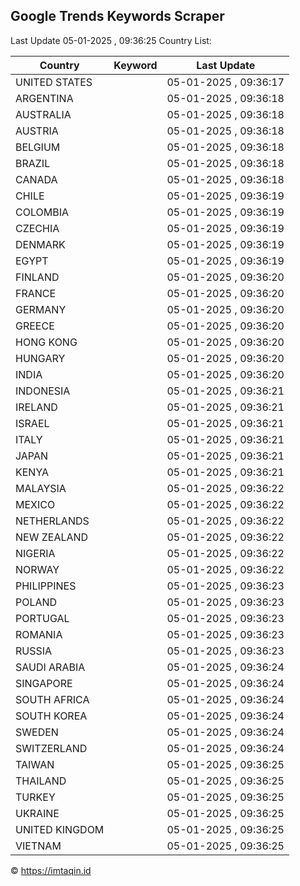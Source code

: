 
## Google Trends Keywords Scraper

Last Update 05-01-2025 , 09:36:25
Country List:

| Country | Keyword | Last Update |
| --- | --- | --- |
| UNITED STATES |  | 05-01-2025 , 09:36:17 |
| ARGENTINA |  | 05-01-2025 , 09:36:18 |
| AUSTRALIA |  | 05-01-2025 , 09:36:18 |
| AUSTRIA |  | 05-01-2025 , 09:36:18 |
| BELGIUM |  | 05-01-2025 , 09:36:18 |
| BRAZIL |  | 05-01-2025 , 09:36:18 |
| CANADA |  | 05-01-2025 , 09:36:18 |
| CHILE |  | 05-01-2025 , 09:36:19 |
| COLOMBIA |  | 05-01-2025 , 09:36:19 |
| CZECHIA |  | 05-01-2025 , 09:36:19 |
| DENMARK |  | 05-01-2025 , 09:36:19 |
| EGYPT |  | 05-01-2025 , 09:36:19 |
| FINLAND |  | 05-01-2025 , 09:36:20 |
| FRANCE |  | 05-01-2025 , 09:36:20 |
| GERMANY |  | 05-01-2025 , 09:36:20 |
| GREECE |  | 05-01-2025 , 09:36:20 |
| HONG KONG |  | 05-01-2025 , 09:36:20 |
| HUNGARY |  | 05-01-2025 , 09:36:20 |
| INDIA |  | 05-01-2025 , 09:36:20 |
| INDONESIA |  | 05-01-2025 , 09:36:21 |
| IRELAND |  | 05-01-2025 , 09:36:21 |
| ISRAEL |  | 05-01-2025 , 09:36:21 |
| ITALY |  | 05-01-2025 , 09:36:21 |
| JAPAN |  | 05-01-2025 , 09:36:21 |
| KENYA |  | 05-01-2025 , 09:36:21 |
| MALAYSIA |  | 05-01-2025 , 09:36:22 |
| MEXICO |  | 05-01-2025 , 09:36:22 |
| NETHERLANDS |  | 05-01-2025 , 09:36:22 |
| NEW ZEALAND |  | 05-01-2025 , 09:36:22 |
| NIGERIA |  | 05-01-2025 , 09:36:22 |
| NORWAY |  | 05-01-2025 , 09:36:22 |
| PHILIPPINES |  | 05-01-2025 , 09:36:23 |
| POLAND |  | 05-01-2025 , 09:36:23 |
| PORTUGAL |  | 05-01-2025 , 09:36:23 |
| ROMANIA |  | 05-01-2025 , 09:36:23 |
| RUSSIA |  | 05-01-2025 , 09:36:23 |
| SAUDI ARABIA |  | 05-01-2025 , 09:36:24 |
| SINGAPORE |  | 05-01-2025 , 09:36:24 |
| SOUTH AFRICA |  | 05-01-2025 , 09:36:24 |
| SOUTH KOREA |  | 05-01-2025 , 09:36:24 |
| SWEDEN |  | 05-01-2025 , 09:36:24 |
| SWITZERLAND |  | 05-01-2025 , 09:36:24 |
| TAIWAN |  | 05-01-2025 , 09:36:25 |
| THAILAND |  | 05-01-2025 , 09:36:25 |
| TURKEY |  | 05-01-2025 , 09:36:25 |
| UKRAINE |  | 05-01-2025 , 09:36:25 |
| UNITED KINGDOM |  | 05-01-2025 , 09:36:25 |
| VIETNAM |  | 05-01-2025 , 09:36:25 |

© https://imtaqin.id
